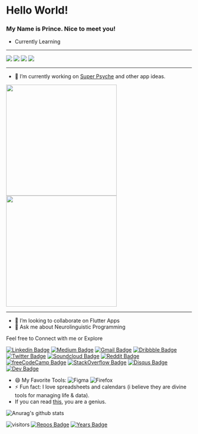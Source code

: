 # Hello World!
### My Name is Prince. Nice to meet you! 

* Currently Learning
________________________________________________________________________________________________________________________________________________________________
<img src="https://img.shields.io/badge/dart-%230175C2.svg?&style=for-the-badge&logo=dart&logoColor=white"/>  <img src="https://img.shields.io/badge/flutter-%230175C2.svg?&style=for-the-badge&logo=flutter&logoColor=white"/>  <img src="https://img.shields.io/badge/go-%230175C2.svg?&style=for-the-badge&logo=go&logoColor=white"/> <img src="https://img.shields.io/badge/solidity-%230175C2.svg?&style=for-the-badge&logo=solidity&logoColor=white"/>
_________________________________________________________________________________________________________________________________________________________________
- 🔭 I’m currently working on [Super Psyche](https://github.com/33nanoseconds/SuperIntelligence_Psyche) and other app ideas. 

<img src="https://github.com/33nanoseconds/Super_Psyche/blob/master/Images/1595285323180.png" width=300 >  <img src="https://github.com/33nanoseconds/Super_Psyche/blob/master/Images/2.png" width=300 >
________________________________________________________________________________________________________________________________________________________________
- 👯 I’m looking to collaborate on Flutter Apps
- 💬 Ask me about Neurolinguistic Programming 

Feel free to Connect with me or Explore

[![Linkedin Badge](https://img.shields.io/badge/-33nanoseconds-blue?style=flat-square&logo=Linkedin&logoColor=white&link=https://www.linkedin.com/in/33nanoseconds/)](https://www.linkedin.com/in/33nanoseconds/)  [![Medium Badge](https://img.shields.io/badge/-@33nanoseconds-03a57a?style=flat-square&labelColor=000000&logo=Medium&link=https://medium.com/@33nanoseconds/billion-dollar-app-ideas-c4bd2afb8153)](https://medium.com/@33nanoseconds//billion-dollar-app-ideas-c4bd2afb8153)  [![Gmail Badge](https://img.shields.io/badge/-33nano@pm.me-c14438?style=flat-square&logo=Gmail&logoColor=white&link=mailto:33nano@pm.me)](mailto:33nano@pm.me)  [![Dribbble Badge](https://img.shields.io/badge/-33nanoseconds-purple?style=flat-square&logo=dribbble&logoColor=white&link=https://www.dribbble.com/33nanoseconds)](https://www.dribbble.com/33nanoseconds) [![Twitter Badge](https://img.shields.io/badge/-33Nanoseconds-blue?style=flat-square&logo=twitter&logoColor=white&link=https://www.twitter.com/33Nanoseconds)](https://www.twitter.com/33Nanoseconds) [![Soundcloud Badge](https://img.shields.io/badge/-33Nanoseconds-orange?style=flat-square&logo=soundcloud&logoColor=white&link=https://ujomusic.com/portal/musicgroup/849)](https://ujomusic.com/portal/musicgroup/849) [![Reddit Badge](https://img.shields.io/badge/-33Nanoseconds-orange?style=flat-square&logo=reddit&logoColor=white&link=https://reddit.com/user/33nanoseconds)](https://reddit.com/user/33nanoseconds) [![freeCodeCamp Badge](https://img.shields.io/badge/-Kinky_Therapist-black?style=flat-square&logo=freecodecamp&logoColor=white&link=https://freecodecamp.org/kinky_therapist)](https://freecodecamp.org/kinky_therapist)  [![StackOverflow Badge](https://img.shields.io/badge/-33nanoseconds-orange?style=flat-square&logo=stackoverflow&logoColor=white&link=https://stackoverflow.com/users/13772339/33nanoseconds?tab=profile)](https://stackoverflow.com/users/13772339/33nanoseconds?tab=profile) [![Disqus Badge](https://img.shields.io/badge/-33nanoseconds-blue?style=flat-square&logo=disqus&logoColor=white&link=https://disqus.com/by/33nanoseconds/)](https://disqus.com/by/33nanoseconds/)  [![Dev Badge](https://img.shields.io/badge/-Kinky_Therapist-black?style=flat-square&logo=dev.to&logoColor=white&link=https://dev.to/kinky_therapist)](https://dev.to/kinky_therapist)

- 😄 My Favorite Tools: ![Figma](https://img.shields.io/badge/-Figma-black?style=flat-square&logo=figma) ![Firefox](https://img.shields.io/badge/-Firefox-black?style=flat-square&logo=firefox)
- ⚡ Fun fact: I love spreadsheets and calendars (i believe they are divine tools for managing life & data). 
- If you can read [this](https://sheets.arcaneoffice.com/View.aspx?info=eyJmbiI6IkRhdGEgQ29uc3VtcHRpb24ueGxzeCIsImwiOiJodHRwczovL2dhaWEuYmxvY2tzdGFjay5vcmcvaHViLzEzcTViOTJUekN1cnFLdWJ5OTI5eVNWR2NkZnJNOUNOTkQvODA4ZTgxODBjYzc3YjhjN2JhZDNlMTc5MzRiZTFlZmFhYTNiMTQ5ODhiNjY2MzczZWMxZWZjZGM3MjI2NjZmZCIsInBrIjoiM2UyNTQ4ZWQ2YmIzNTZjMGQ3ZGY3MGM4ZDk3OTA5NjQ4MjY0MDdjOGNlNjY1YmFiZDk2MjA0ZmViNzdmMjI1ZiIsIml2IjoiMzRiMzZlNmY3MzAxODM2OTNiMTk0ZjVmOTUwODk3NzkifQ==), you are a genius. 

![Anurag's github stats](https://github-readme-stats.vercel.app/api?username=33nanoseconds&show_icons=true&theme=radical)
<!-- [![Top Langs](https://github-readme-stats.vercel.app/api/top-langs/?username=33nanoseconds&layout=compact)](https://github.com/anuraghazra/github-readme-stats)
--> <!-- Add this later--> 

 ![visitors](https://visitor-badge.laobi.icu/badge?page_id=33nanoseconds.33nanoseconds) [![Repos Badge](https://badges.pufler.dev/repos/33nanoseconds)](https://badges.pufler.dev)  [![Years Badge](https://badges.pufler.dev/years/33nanoseconds)](https://badges.pufler.dev)
 
 <!-- The icons are from here https://simpleicons.org If it doesnt exist here, dont use it. Its too much work to fetch icons from other sites 
And dont forget. Its all thanks to shield.io - use it for other stuff. Continue the format from here.
This is my reference https://github.com/abhisheknaiidu/awesome-github-profile-readme
-->
 <!-- More links here https://www.artstation.com/o33_nanoseconds (logo exists, but add when you upload stuff)
https://www.pinterest.com/33Nanoseconds/ (logo exists, but add later)
https://www.behance.net/drqueef (logo exists, but add later)
https://unsplash.com/@33nanoseconds (logo exists, but add later)
https://gumroad.com/33nanoseconds (logo exists, add later)
https://ko-fi.com/33nano (logo exists, later)
https://drive.google.com/drive/folders/1V5QgO-YrauzXt4EL7a9oEPrIINPuUuQH?usp=sharing (logo exists, later)
https://spectrum.chat/users/33nanoseconds?tab=posts (logo exists, add later)
https://www.youtube.com/channel/UCOdjC-y5VobaBlYN53V_M6w (logo exists, add later)
https://dev.to/kinky_therapist (logo exists, later)

Should i feel the need to https://resume.io/r/d42BIViVi (Incomplete)

Difference section https://www.paypal.me/ptn10606 
ETH: 0x8aa243EcCb8a4cf7E4C8E54B83989C873a36626d
DAI: 0xb9337c00F7f1E74C068a885446b7C2848916A154
BTC: 1PPAY1XWNEWiqa97U3yEDqX1Qrvh2k9PJG


https://steemit.com/@drqueef (logo exists) 

Include favorite open source projects/ favorite tools (you decide)
ublock origin (logo exists). tachiyomi, magisk (logo exists), metamask, atom (logo exists), ipfs (logo exists)

-->
